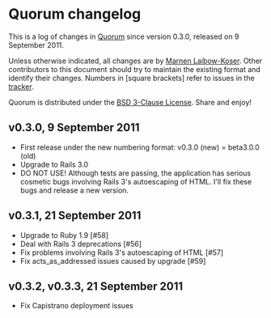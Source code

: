 # Quorum changelog

This is a log of changes in [Quorum](http://quorum2.sourceforge.net) since version 0.3.0, released on 9 September 2011.

Unless otherwise indicated, all changes are by [Marnen Laibow-Koser](http://www.marnen.org). Other contributors to this document should try to maintain the existing format and identify their changes. Numbers in [square brackets] refer to issues in the [tracker](http://marnen.lighthouseapp.com/projects/20949-quorum).

Quorum is distributed under the [BSD 3-Clause License](http://www.opensource.org/licenses/BSD-3-Clause). Share and enjoy!

## v0.3.0, 9 September 2011

* First release under the new numbering format: v0.3.0 (new) = beta3.0.0 (old)
* Upgrade to Rails 3.0
* DO NOT USE! Although tests are passing, the application has serious cosmetic bugs involving Rails 3's autoescaping of HTML. I'll fix these bugs and release a new version.

## v0.3.1, 21 September 2011

* Upgrade to Ruby 1.9 [#58]
* Deal with Rails 3 deprecations [#56]
* Fix problems involving Rails 3's autoescaping of HTML [#57]
* Fix acts_as_addressed issues caused by upgrade [#59]

## v0.3.2, v0.3.3, 21 September 2011
* Fix Capistrano deployment issues